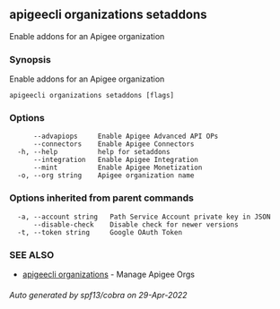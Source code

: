 ## apigeecli organizations setaddons

Enable addons for an Apigee organization

### Synopsis

Enable addons for an Apigee organization

```
apigeecli organizations setaddons [flags]
```

### Options

```
      --advapiops     Enable Apigee Advanced API OPs
      --connectors    Enable Apigee Connectors
  -h, --help          help for setaddons
      --integration   Enable Apigee Integration
      --mint          Enable Apigee Monetization
  -o, --org string    Apigee organization name
```

### Options inherited from parent commands

```
  -a, --account string   Path Service Account private key in JSON
      --disable-check    Disable check for newer versions
  -t, --token string     Google OAuth Token
```

### SEE ALSO

* [apigeecli organizations](apigeecli_organizations.md)	 - Manage Apigee Orgs

###### Auto generated by spf13/cobra on 29-Apr-2022
